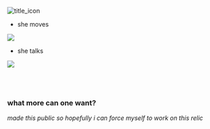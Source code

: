 
![title_icon](https://user-images.githubusercontent.com/50587061/200282906-6199e7bb-d190-47d8-9392-ba611061fa3c.png)

* she moves 

<img src="https://mykes.s-ul.eu/yvGpZA2K"/>

* she talks

<img src="https://mykes.s-ul.eu/twX7nwfA"/>


<br/><br/>

### what more can one want?


_made this public so hopefully i can force myself to work on this relic_
